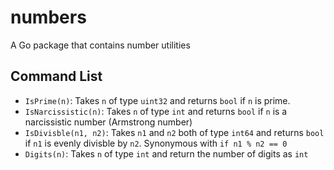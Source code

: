 # numbers
A Go package that contains number utilities

## Command List

* `IsPrime(n)`: Takes `n` of type `uint32` and returns `bool` if `n` is prime.
* `IsNarcissistic(n)`: Takes `n` of type `int` and returns `bool` if `n` is a narcissistic number (Armstrong number)
* `IsDivisble(n1, n2)`: Takes `n1` and `n2` both of type `int64` and returns `bool` if `n1` is evenly divisble by `n2`. Synonymous with `if n1 % n2 == 0`
* `Digits(n)`: Takes `n` of type `int` and return the number of digits as `int`
